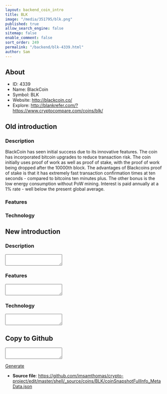 ```yaml
---
layout: backend_coin_intro
title: BLK
image: "/media/351795/blk.png"
published: true
allow_search_engine: false
sitemap: false
enable_comment: false
sort_order: 249
permalink: "/backend/blk-4339.html"
author: Sam
---
```


## About

- ID: 4339
- Name: BlackCoin
- Symbol: BLK
- Website: http://blackcoin.co/
- Explore: http://blankrefer.com/?https://www.cryptocompare.com/coins/blk/


## Old introduction

### Description

<p>BlackCoin has seen initial success due to its innovative features. The coin has incorporated bitcoin upgrades to reduce transaction risk. The coin initially uses proof of work as well as proof of stake, with the proof of work being dropped after the 10000th block. The advantages of Blackcoins proof of stake is that it has extremely fast transaction confirmation times at ten seconds - compared to bitcoins ten minutes plus. The other bonus is the low energy consumption without PoW mining. Interest is paid annually at a 1% rate - well below the present global average.</p>

### Features


### Technology




## New introduction


### Description
<textarea id="meta_description" name="description"></textarea>

### Features
<textarea id="meta_features" name="features"></textarea>

### Technology
<textarea id="meta_technology" name="technology"></textarea>


## Copy to Github

<textarea id="coinsnapshotfullinfo_metadata"></textarea>

<a href="#gen" onclick="generateMetaDatJson()">Generate</a>

- **Source file**: <a href="https://github.com/imsamthomas/crypto-project/edit/master/shell/_source/coins/BLK/coinSnapshotFullInfo_MetaData.json">https://github.com/imsamthomas/crypto-project/edit/master/shell/_source/coins/BLK/coinSnapshotFullInfo_MetaData.json</a>

